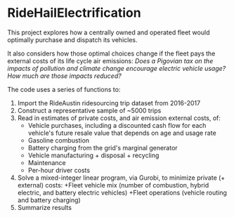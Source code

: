 # RideHailElectrification

This project explores how a centrally owned and operated fleet would optimally purchase and dispatch its vehicles. 

It also considers how those optimal choices change if the fleet pays the external costs of its life cycle air emissions: *Does a Pigovian tax on the impacts of pollution and climate change encourage electric vehicle usage? How much are those impacts reduced?*

The code uses a series of functions to:
1. Import the RideAustin ridesourcing trip dataset from 2016-2017
2. Construct a representative sample of ~5000 trips
3. Read in estimates of private costs, and air emission external costs, of:
    + Vehicle purchases, including a discounted cash flow for each vehicle's future resale value that depends on age and usage rate
    + Gasoline combustion
    + Battery charging from the grid's marginal generator
    + Vehicle manufacturing + disposal + recycling
    + Maintenance
    + Per-hour driver costs
4. Solve a mixed-integer linear program, via Gurobi, to minimize private (+ external) costs:
  +Fleet vehicle mix (number of combustion, hybrid electric, and battery electric vehicles) 
  +Fleet operations (vehicle routing and battery charging) 
5. Summarize results
